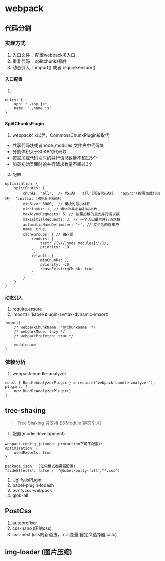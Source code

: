 # webpack

## 代码分割
### 实现方式
1. 入口文件： 配置webpack多入口
2. 重复代码： splitchunks插件
3. 动态引入： import() 或者 require.ensure()

#### 入口配置
1. 
```
entry: {
    app: "./app.js",
    name: "./name.js"
}
```

#### SplitChunksPlugin
1. webpack4.x以后，CommonsChunkPlugin被取代
- 共享代码块或者node_modules 文件夹中代码块
- 分割体积大于30KB的代码块
- 按需加载代码块时的并行请求数量不超过5个
- 加载初始页面时的并行请求数量不超过3个
2. 配置
```
optimization: {
    splitChunks: {
        chunks: "all",  // 代码块  'all'(所有代码块)   'async'(按需加载代码块)  'initial'(初始化代码块)
        minSize: 3000,  // 模块的最小体积
        minChunks: 1, // 模块的最小被引用次数
        maxAsyncRequests: 5, // 按需加载的最大并行请求数
        maxInitialRequests: 3, // 一个入口最大并行请求数
        automaticNameDelimiter: '~', // 文件名的连接符
        name: true,
        cacheGroups: { // 缓存组
            vendors: {
                test: /[\\/]node_modules[\\/]/,
                priority: -10
            },
            default: {
                minChunks: 2,
                priority: -20,
                reuseExistingChunk: true
            }
        }
    }
}
```

#### 动态引入
1. require.ensure
2. import()     (babel-plugin-syntax-dynamic-import)
```
import(
    /* webpackChunkName: 'mychunkname' */  
    /* webpackMode: lazy */
    /* webpackPrefetch: true */

    modulename
)
```

### 依赖分析
1. webpack-bundle-analyzer
```
const { BundleAnalyzerPlugin } = require("webpack-bundle-analyzer");
plugins: [
    new BundleAnalyzerPlugin()
]
```

## tree-shaking 
> Tree Shaking 只支持 ES Module(静态引入)
1. 配置(mode: development)
```
webpack.config.js(mode: production下可不配置):
optimization: {
    usedExports: true
}

package.json:  (任何模式都需要配置)
"sideEffects": false / ["@babel/polly-fill","*.css"]
```

1. UglifyJsPlugin
2. babel-plugin-lodash
3. purifycss-webpack
4. glob-all


## PostCss
1. autoprefixer
2. css-nano (压缩css)
3. css-next (css的新语法， css变量,自定义选择器,calc)

## img-loader (图片压缩)

